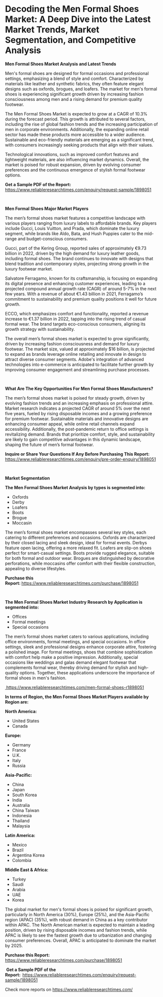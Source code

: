 <p><h1>Decoding the Men Formal Shoes Market: A Deep Dive into the Latest Market Trends, Market Segmentation, and Competitive Analysis</h1></p><p><strong>Men Formal Shoes Market Analysis and Latest Trends</strong></p>
<p><p>Men's formal shoes are designed for formal occasions and professional settings, emphasizing a blend of style and comfort. Characterized by materials like leather and synthetic fabrics, they often feature elegant designs such as oxfords, brogues, and loafers. The market for men's formal shoes is experiencing significant growth driven by increasing fashion consciousness among men and a rising demand for premium quality footwear.</p><p>The Men Formal Shoes Market is expected to grow at a CAGR of 10.3% during the forecast period. This growth is attributed to several factors, including the rise of global fashion trends and the increasing participation of men in corporate environments. Additionally, the expanding online retail sector has made these products more accessible to a wider audience. Sustainable and eco-friendly materials are emerging as a significant trend, with consumers increasingly seeking products that align with their values.</p><p>Technological innovations, such as improved comfort features and lightweight materials, are also influencing market dynamics. Overall, the market is poised for robust expansion, driven by evolving consumer preferences and the continuous emergence of stylish formal footwear options.</p></p>
<p><strong>Get a Sample PDF of the Report:&nbsp;</strong> <a href="https://www.reliableresearchtimes.com/enquiry/request-sample/1898051?utm_campaign=2233&utm_medium=2&utm_source=Github&utm_content=ia&utm_term=04042025&utm_id=men-formal-shoes">https://www.reliableresearchtimes.com/enquiry/request-sample/1898051</a></p>
<p>&nbsp;</p>
<p><strong>Men Formal Shoes Major Market Players</strong></p>
<p><p>The men’s formal shoes market features a competitive landscape with various players ranging from luxury labels to affordable brands. Key players include Gucci, Louis Vuitton, and Prada, which dominate the luxury segment, while brands like Aldo, Bata, and Hush Puppies cater to the mid-range and budget-conscious consumers. </p><p>Gucci, part of the Kering Group, reported sales of approximately €9.73 billion in 2022, driven by the high demand for luxury leather goods, including formal shoes. The brand continues to innovate with designs that blend tradition and contemporary styles, projecting strong growth in the luxury footwear market.</p><p>Salvatore Ferragamo, known for its craftsmanship, is focusing on expanding its digital presence and enhancing customer experiences, leading to a projected compound annual growth rate (CAGR) of around 5-7% in the next few years. With a revenue of about €1.43 billion in 2021, Ferragamo’s commitment to sustainability and premium quality positions it well for future growth.</p><p>ECCO, which emphasizes comfort and functionality, reported a revenue increase to €1.37 billion in 2022, tapping into the rising trend of casual formal wear. The brand targets eco-conscious consumers, aligning its growth strategy with sustainability.</p><p>The overall men’s formal shoes market is expected to grow significantly, driven by increasing fashion consciousness and demand for luxury footwear. The market size, valued at approximately $16 billion, is projected to expand as brands leverage online retailing and innovate in design to attract diverse consumer segments. Adobe's integration of advanced technologies into e-commerce is anticipated to facilitate further growth by improving consumer engagement and streamlining purchase processes.</p></p>
<p>&nbsp;</p>
<p><strong>What Are The Key Opportunities For Men Formal Shoes Manufacturers?</strong></p>
<p><p>The men’s formal shoes market is poised for steady growth, driven by evolving fashion trends and an increasing emphasis on professional attire. Market research indicates a projected CAGR of around 5% over the next five years, fueled by rising disposable incomes and a growing preference for premium footwear. Sustainable materials and innovative designs are enhancing consumer appeal, while online retail channels expand accessibility. Additionally, the post-pandemic return to office settings is revitalizing demand. Brands that prioritize comfort, style, and sustainability are likely to gain competitive advantages in this dynamic landscape, shaping the future of men’s formal footwear.</p></p>
<p><strong>Inquire or Share Your Questions If Any Before Purchasing This Report:</strong> <a href="https://www.reliableresearchtimes.com/enquiry/pre-order-enquiry/1898051?utm_campaign=2233&utm_medium=2&utm_source=Github&utm_content=ia&utm_term=04042025&utm_id=men-formal-shoes">https://www.reliableresearchtimes.com/enquiry/pre-order-enquiry/1898051</a></p>
<p>&nbsp;</p>
<p><strong>Market Segmentation</strong></p>
<p><strong>The Men Formal Shoes Market Analysis by types is segmented into:</strong></p>
<p><ul><li>Oxfords</li><li>Derby</li><li>Loafers</li><li>Boots</li><li>Brogue</li><li>Moccasin</li></ul></p>
<p><p>The men’s formal shoes market encompasses several key styles, each catering to different preferences and occasions. Oxfords are characterized by their closed lacing and sleek design, ideal for formal events. Derbys feature open lacing, offering a more relaxed fit. Loafers are slip-on shoes perfect for smart-casual settings. Boots provide rugged elegance, suitable for both formal and outdoor wear. Brogues are distinguished by decorative perforations, while moccasins offer comfort with their flexible construction, appealing to diverse lifestyles.</p></p>
<p><strong>Purchase this Report:&nbsp;</strong><a href="https://www.reliableresearchtimes.com/purchase/1898051?utm_campaign=2233&utm_medium=2&utm_source=Github&utm_content=ia&utm_term=04042025&utm_id=men-formal-shoes">https://www.reliableresearchtimes.com/purchase/1898051</a></p>
<p>&nbsp;</p>
<p><strong>The Men Formal Shoes Market Industry Research by Application is segmented into:</strong></p>
<p><ul><li>Offices</li><li>Formal meetings</li><li>Special occasions</li></ul></p>
<p><p>The men’s formal shoes market caters to various applications, including office environments, formal meetings, and special occasions. In office settings, sleek and professional designs enhance corporate attire, fostering a polished image. For formal meetings, shoes that combine sophistication with comfort help make a positive impression. Additionally, special occasions like weddings and galas demand elegant footwear that complements formal wear, thereby driving demand for stylish and high-quality options. Together, these applications underscore the importance of formal shoes in men's fashion.</p></p>
<p><a href="https://www.reliableresearchtimes.com/men-formal-shoes-r1898051?utm_campaign=2233&utm_medium=2&utm_source=Github&utm_content=ia&utm_term=04042025&utm_id=men-formal-shoes">&nbsp;https://www.reliableresearchtimes.com/men-formal-shoes-r1898051</a></p>
<p><strong>In terms of Region, the Men Formal Shoes Market Players available by Region are:</strong></p>
<p>
    <p> <strong> North America: </strong>
        <ul>
            <li>United States</li>
            <li>Canada</li>
        </ul>
        </p> 
    <p> <strong> Europe: </strong>
        <ul>
            <li>Germany</li>
            <li>France</li>
            <li>U.K.</li>
            <li>Italy</li>
            <li>Russia</li>
        </ul>
        </p> 
    <p> <strong> Asia-Pacific: </strong>
        <ul>
            <li>China</li>
            <li>Japan</li>
            <li>South Korea</li>
            <li>India</li>
            <li>Australia</li>
            <li>China Taiwan</li>
            <li>Indonesia</li>
            <li>Thailand</li>
            <li>Malaysia</li>
        </ul>
        </p> 
    <p> <strong> Latin America: </strong>
        <ul>
            <li>Mexico</li>
            <li>Brazil</li>
            <li>Argentina Korea</li>
            <li>Colombia</li>
        </ul>
        </p> 
    <p> <strong> Middle East & Africa: </strong>
        <ul>
            <li>Turkey</li>
            <li>Saudi</li>
            <li>Arabia</li>
            <li>UAE</li>
            <li>Korea</li>
        </ul>
    </p>
    </p>
<p><p>The global market for men's formal shoes is poised for significant growth, particularly in North America (30%), Europe (25%), and the Asia-Pacific region (APAC) (35%), with robust demand in China as a key contributor within APAC. The North American market is expected to maintain a leading position, driven by rising disposable incomes and fashion trends, while APAC is likely to see the fastest growth due to urbanization and changing consumer preferences. Overall, APAC is anticipated to dominate the market by 2025.</p></p>
<p><strong>Purchase this Report: </strong><a href="https://www.reliableresearchtimes.com/purchase/1898051?utm_campaign=2233&utm_medium=2&utm_source=Github&utm_content=ia&utm_term=04042025&utm_id=men-formal-shoes">https://www.reliableresearchtimes.com/purchase/1898051</a></p>
<p>&nbsp;<strong>Get a Sample PDF of the Report:&nbsp;&nbsp;</strong><a href="https://www.reliableresearchtimes.com/enquiry/request-sample/1898051?utm_campaign=2233&utm_medium=2&utm_source=Github&utm_content=ia&utm_term=04042025&utm_id=men-formal-shoes">https://www.reliableresearchtimes.com/enquiry/request-sample/1898051</a></p>
<p><strong></strong></p>
<p>Check more reports on <a href="https://www.reliableresearchtimes.com/?utm_campaign=2233&utm_medium=2&utm_source=Github&utm_content=ia&utm_term=04042025&utm_id=men-formal-shoes">https://www.reliableresearchtimes.com/</a></p>